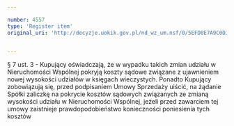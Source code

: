 ```yaml
---

number: 4557
type: 'Register item'
original_uri: 'http://decyzje.uokik.gov.pl/nd_wz_um.nsf/0/5EFD0E7A9C0D3BAAC1257B58003B7141?OpenDocument'


---
```


§ 7 ust. 3 - Kupujący oświadczają, że w wypadku takich zmian udziału w Nieruchomości Wspólnej pokryją koszty sądowe związane z ujawnieniem nowej wysokości udziałów w księgach wieczystych. Ponadto Kupujący zobowiązują się, przed podpisaniem Umowy Sprzedaży uiścić, na żądanie Spółki zaliczkę na pokrycie kosztów sądowych związanych ze zmianą wysokości udziału w Nieruchomości Wspólnej, jeżeli przed zawarciem tej umowy zaistnieje prawdopodobieństwo konieczności poniesienia tych kosztów
